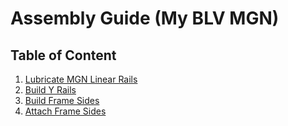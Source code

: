 # Assembly Guide (My BLV MGN)

## Table of Content

1. [Lubricate MGN Linear Rails](01-lubricate-mgn-rails.md)
1. [Build Y Rails](02-build-y-rails.md)
1. [Build Frame Sides](03-frame-sides.md)
2. [Attach Frame Sides](04-attach-frame-sides.md)
